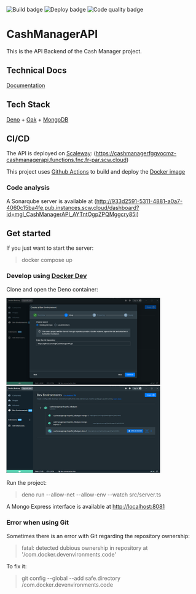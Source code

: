 ![Build badge](https://img.shields.io/github/workflow/status/mgl/CashManagerAPI/Deno%20CI)
![Deploy badge](https://img.shields.io/github/workflow/status/mgl/CashManagerAPI/Deno%20CD?label=deployment)
![Code quality badge](https://img.shields.io/github/workflow/status/mgl/CashManagerAPI/Sonar%20scan?label=Code%20analysis)

# CashManagerAPI

This is the API Backend of the Cash Manager project.

## Technical Docs

[Documentation](/docs)

## Tech Stack

[Deno](https://deno.land) + [Oak](https://oakserver.github.io/oak) +
[MongoDB](https://www.mongodb.com)

## CI/CD

The API is deployed on [Scaleway](https://www.scaleway.com/en/):
(https://cashmanagerfggvocmz-cashmanagerapi.functions.fnc.fr-par.scw.cloud)

This project uses [Github Actions](.github/workflows) to build and deploy the
[Docker image](Dockerfile)

### Code analysis

A Sonarqube server is available at (http://933d2591-5311-4881-a0a7-4060c15ba4fe.pub.instances.scw.cloud/dashboard?id=mgl_CashManagerAPI_AYTntOgpZPQMggcry85i)

## Get started

If you just want to start the server:

> docker compose up

### Develop using [Docker Dev](https://docs.docker.com/desktop/dev-environments)

Clone and open the Deno container:

<img src="docs/clone.png" alt="drawing" width="400"/>
<img src="docs/open.png" alt="drawing" width="400"/>

Run the project:

> deno run --allow-net --allow-env --watch src/server.ts

A Mongo Express interface is available at
[http://localhost:8081](http://localhost:8081/)

### Error when using Git

Sometimes there is an error with Git regarding the repository ownership:

> fatal: detected dubious ownership in repository at
> '/com.docker.devenvironments.code'

To fix it:

> git config --global --add safe.directory /com.docker.devenvironments.code
